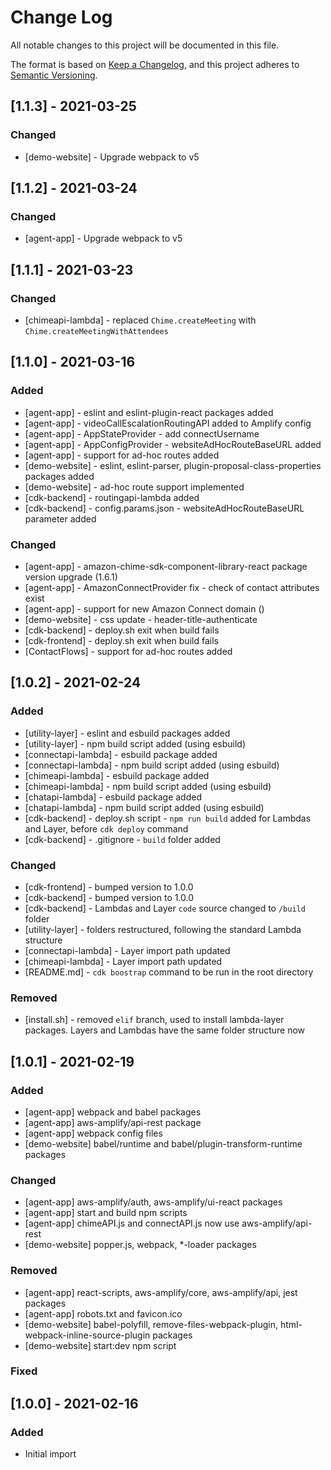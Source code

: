 # Change Log
All notable changes to this project will be documented in this file.

The format is based on [Keep a Changelog](https://keepachangelog.com/en/1.0.0/),
and this project adheres to [Semantic Versioning](https://semver.org/spec/v2.0.0.html).

## [1.1.3] - 2021-03-25 
### Changed
 - [demo-website] - Upgrade webpack to v5

## [1.1.2] - 2021-03-24
### Changed
 - [agent-app] - Upgrade webpack to v5
 
## [1.1.1] - 2021-03-23
### Changed
 - [chimeapi-lambda] - replaced `Chime.createMeeting` with `Chime.createMeetingWithAttendees`
 
## [1.1.0] - 2021-03-16
### Added
 - [agent-app] - eslint and eslint-plugin-react packages added
 - [agent-app] - videoCallEscalationRoutingAPI added to Amplify config
 - [agent-app] - AppStateProvider - add connectUsername
 - [agent-app] - AppConfigProvider - websiteAdHocRouteBaseURL added
 - [agent-app] - support for ad-hoc routes added
 - [demo-website] - eslint, eslint-parser, plugin-proposal-class-properties packages added
 - [demo-website] - ad-hoc route support implemented
 - [cdk-backend] - routingapi-lambda added
 - [cdk-backend] - config.params.json - websiteAdHocRouteBaseURL parameter added
### Changed
 - [agent-app] - amazon-chime-sdk-component-library-react package version upgrade (1.6.1)
 - [agent-app] - AmazonConnectProvider fix - check of contact attributes exist
 - [agent-app] - support for new Amazon Connect domain ()
 - [demo-website] - css update - header-title-authenticate
 - [cdk-backend] - deploy.sh exit when build fails
 - [cdk-frontend] - deploy.sh exit when build fails
 - [ContactFlows] - support for ad-hoc routes added

## [1.0.2] - 2021-02-24
### Added
- [utility-layer] - eslint and esbuild packages added
- [utility-layer] - npm build script added (using esbuild)
- [connectapi-lambda] - esbuild package added
- [connectapi-lambda] - npm build script added (using esbuild)
- [chimeapi-lambda] - esbuild package added
- [chimeapi-lambda] - npm build script added (using esbuild)
- [chatapi-lambda] - esbuild package added
- [chatapi-lambda] - npm build script added (using esbuild)
- [cdk-backend] - deploy.sh script - `npm run build` added for Lambdas and Layer, before `cdk deploy` command
- [cdk-backend] - .gitignore - `build` folder added

### Changed
 - [cdk-frontend] - bumped version to 1.0.0
 - [cdk-backend] - bumped version to 1.0.0
 - [cdk-backend] - Lambdas and Layer `code` source changed to `/build` folder
 - [utility-layer] - folders restructured, following the standard Lambda structure
 - [connectapi-lambda] - Layer import path updated
 - [chimeapi-lambda] - Layer import path updated
 - [README.md] - `cdk boostrap` command to be run in the root directory

### Removed
 - [install.sh] - removed `elif` branch, used to install lambda-layer packages. Layers and Lambdas have the same folder structure now

## [1.0.1] - 2021-02-19
### Added
 - [agent-app] webpack and babel packages
 - [agent-app] aws-amplify/api-rest package
 - [agent-app] webpack config files
 - [demo-website] babel/runtime and babel/plugin-transform-runtime packages
### Changed
 - [agent-app] aws-amplify/auth, aws-amplify/ui-react packages
 - [agent-app] start and build npm scripts
 - [agent-app] chimeAPI.js and connectAPI.js now use aws-amplify/api-rest
 - [demo-website] popper.js, webpack, *-loader packages
### Removed
 - [agent-app] react-scripts, aws-amplify/core, aws-amplify/api, jest packages
 - [agent-app] robots.txt and favicon.ico
 - [demo-website] babel-polyfill, remove-files-webpack-plugin, html-webpack-inline-source-plugin packages
 - [demo-website] start:dev npm script



### Fixed
## [1.0.0] - 2021-02-16
### Added
- Initial import